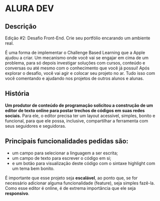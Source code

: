 # **ALURA DEV**



## Descrição

Edição #2: Desafio Front-End. Crie seu portfólio encarando um ambiente real.

É uma forma de implementar o Challenge Based Learning que a Apple ajudou a criar. Um mecanismo onde você vai se engajar em cima de um problema,  para só depois investigar soluções com cursos, conteúdo e conversas ou  até mesmo com o conhecimento que você já possui! Após explorar o  desafio, você vai agir e colocar seu projeto no ar. Tudo isso com você  comentando e ajudando nos projetos de outros alunos e alunas.	

História
---------------------------------------------------------------------------------------

**Um produtor de conteúdo de programação solicitou a construção de um editor de texto online para postar trechos de códigos em suas redes sociais.** Para ele, o editor precisa ter um layout acessível, simples, bonito e funcional, para que ele possa, inclusive, compartilhar a ferramenta com seus seguidores e seguidoras. 

## Principais funcionalidades pedidas são:

- um campo para selecionar a linguagem a ser escrita; 
- um campo de texto para escrever o código em si; 
- e um botão para visualização deste código com o sintaxe highlight com um tema bem bonito. 

É importante que esse projeto seja **escalável**, ao ponto que, se for necessário adicionar alguma funcionalidade (feature), seja simples fazê-la. Como esse editor é online, é de extrema importância que ele seja **responsivo**.

